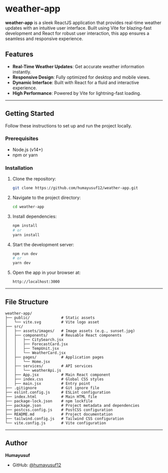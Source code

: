 # weather-app

**weather-app** is a sleek ReactJS application that provides real-time weather updates with an intuitive user interface. Built using Vite for blazing-fast development and React for robust user interaction, this app ensures a seamless and responsive experience.

## Features

- **Real-Time Weather Updates**: Get accurate weather information instantly.
- **Responsive Design**: Fully optimized for desktop and mobile views.
- **Dynamic Interface**: Built with React for a fluid and interactive experience.
- **High Performance**: Powered by Vite for lightning-fast loading.

---

## Getting Started

Follow these instructions to set up and run the project locally.

### Prerequisites
- Node.js (v14+)
- npm or yarn

### Installation

1. Clone the repository:
   ```bash
   git clone https://github.com/humayusuf12/weather-app.git
   ```

2. Navigate to the project directory:
   ```bash
   cd weather-app
   ```

3. Install dependencies:
   ```bash
   npm install
   # or
   yarn install
   ```

4. Start the development server:
   ```bash
   npm run dev
   # or
   yarn dev
   ```

5. Open the app in your browser at:
   ```
   http://localhost:3000
   ```

---

## File Structure
```
weather-app/
├── public/              # Static assets
│   └── vite.svg         # Vite logo asset
├── src/
│   ├── assets/images/   # Image assets (e.g., sunset.jpg)
│   ├── components/      # Reusable React components
│   │   ├── CitySearch.jsx
│   │   ├── ForecastCard.jsx
│   │   ├── TempUnit.jsx
│   │   └── WeatherCard.jsx
│   ├── pages/           # Application pages
│   │   └── Home.jsx
│   ├── services/        # API services
│   │   └── weatherApi.js
│   ├── App.jsx          # Main React component
│   ├── index.css        # Global CSS styles
│   ├── main.jsx         # Entry point
├── .gitignore           # Git ignore file
├── eslint.config.js     # ESLint configuration
├── index.html           # Main HTML file
├── package-lock.json    # npm lockfile
├── package.json         # Project metadata and dependencies
├── postcss.config.js    # PostCSS configuration
├── README.md            # Project documentation
├── tailwind.config.js   # Tailwind CSS configuration
└── vite.config.js       # Vite configuration
```

---

## Author
**Humayusuf**
- GitHub: [@humayusuf12](https://github.com/humayusuf12)

